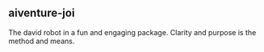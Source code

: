 ## aiventure-joi

The david robot in a fun and engaging package. Clarity and purpose is the method and means.


